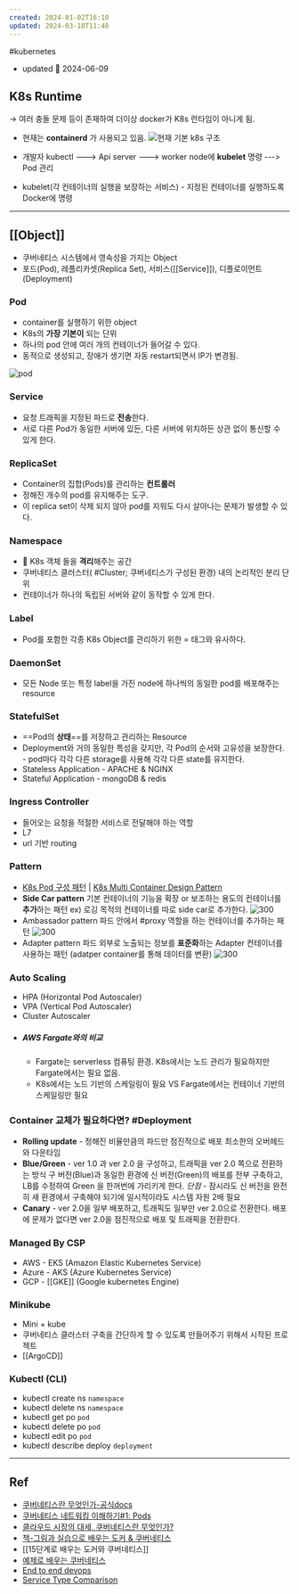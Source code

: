 ```yaml
---
created: 2024-01-02T16:10
updated: 2024-03-18T11:48
---
```

#kubernetes 

- updated 📅 2024-06-09 

## K8s Runtime
&rarr; 여러 충돌 문제 등이 존재하여 더이상 docker가 K8s 런타임이 아니게 됨. 
- 현재는 **containerd** 가 사용되고 있음.
![현재 기본 k8s 구조](https://lh6.googleusercontent.com/4NGAPzwhkL0GTNjkAEFN9iWX_Wc0ZE-AZxAxEw4E5aOntuGmv764b3ZYQUyapSnP9BrlUs2rUyo5kiCrj5QuiMHw3-dz2vPUDma029Qt3tej9QABEHFSsOBsq6LjLfFhTBgMhAAc)

- 개발자 kubectl ---> Api server ---> worker node에 **kubelet** 명령 --->  Pod 관리
- kubelet(각 컨테이너의 실행을 보장하는 서비스) - 지정된 컨테이너를 실행하도록 Docker에 명령

---
## [[Object]]

- 쿠버네티스 시스템에서 영속성을 가지는 Object
- 포드(Pod), 레플리카셋(Replica Set), 서비스([[Service]]), 디플로이먼트(Deployment)
 
### Pod
- container를 실행하기 위한 object
- K8s의 **가장 기본이** 되는 단위
- 하나의 pod 안에 여러 개의 컨테이너가 들어갈 수 있다.
- 동적으로 생성되고, 장애가 생기면 자동 restart되면서 IP가 변경됨.

![pod](https://i0.wp.com/bespin-wordpress-bucket.s3.ap-northeast-2.amazonaws.com/wp-content/uploads/2022/06/%EA%B7%B8%EB%A6%BC62.png?resize=378%2C301&ssl=1)
### Service

- 요청 트래픽을 지정된 파드로 **전송**한다.
- 서로 다른 Pod가 동일한 서버에 있든, 다른 서버에 위치하든 상관 없이 통신할 수 있게 한다.

### ReplicaSet

- Container의 집합(Pods)를 관리하는 **컨트롤러**
- 정해진 개수의 pod를 유지해주는 도구.
- 이 replica set이 삭제 되지 않아 pod를 지워도 다시 살아나는 문제가 발생할 수 있다.

### Namespace

- 🔑 K8s 객체 들을 **격리**해주는 공간
- 쿠버네티스 클러스터( #Cluster; 쿠버네티스가 구성된 환경) 내의 논리적인 분리 단위
- 컨테이너가 하나의 독립된 서버와 같이 동작할 수 있게 한다.
### Label
- Pod를 포함한 각종 K8s Object를 관리하기 위한 = 태그와 유사하다.
### DaemonSet
- 모든 Node 또는 특정 label을 가진 node에 하나씩의 동일한 pod를 배포해주는 resource
### StatefulSet
- ==Pod의 **상태**==를 저장하고 관리하는 Resource 
- Deployment와 거의 동일한 특성을 갖지만, 각 Pod의 순서와 고유성을 보장한다. - pod마다 각각 다른 storage를 사용해 각각 다른 state를 유지한다.
- Stateless Application - APACHE & NGINX
- Stateful Application - mongoDB & redis
	
### Ingress Controller
- 들어오는 요청을 적절한 서비스로 전달해야 하는 역할
- L7
- url 기반 routing

### Pattern
- [K8s Pod 구성 패턴](https://rection34.tistory.com/137) | [K8s Multi Container Design Pattern](https://waspro.tistory.com/775)
- **Side Car pattern**
	기본 컨테이너의 기능을 확장 or 보조하는 용도의 컨테이너를 **추가**하는 패턴
	ex) 로깅 목적의 컨테이너를 따로 side car로 추가한다.
	![300](https://img1.daumcdn.net/thumb/R1280x0/?scode=mtistory2&fname=https%3A%2F%2Fblog.kakaocdn.net%2Fdn%2FccgdcF%2FbtrFT2YqujL%2FmiN0IvhlfJRNJKOKG01B0K%2Fimg.png)
- Ambassador pattern
	파드 안에서 #proxy 역할을 하는 컨테이너를 추가하는 패턴
	![300](https://img1.daumcdn.net/thumb/R1280x0/?scode=mtistory2&fname=https%3A%2F%2Fblog.kakaocdn.net%2Fdn%2F72sMC%2FbtrFTOF7GrA%2FJGmTNSHx6qm7KsPd0kf191%2Fimg.png)
- Adapter pattern
	파드 외부로 노출되는 정보를 **표준화**하는 Adapter 컨테이너를 사용하는 패턴
	(adatper container를 통해 데이터를 변환)
	![300](https://img1.daumcdn.net/thumb/R1280x0/?scode=mtistory2&fname=https%3A%2F%2Fblog.kakaocdn.net%2Fdn%2FbNncKa%2FbtrFVULU9Bk%2F125IN14ld61lO0SsF9XR3k%2Fimg.png)

### Auto Scaling

- HPA (Horizontal Pod Autoscaler)
- VPA (Vertical Pod Autoscaler)
- Cluster Autoscaler
- ##### AWS Fargate와의 비교
	- Fargate는 serverless 컴퓨팅 환경. K8s에서는 노드 관리가 필요하지만 Fargate에서는 필요 없음. 
	- K8s에서는 노드 기반의 스케일링이 필요 VS Fargate에서는 컨테이너 기반의 스케일링만 필요

### Container 교체가 필요하다면? #Deployment

- **Rolling update** - 정해진 비율만큼의 파드만 점진적으로 배포
	최소한의 오버헤드와 다운타임
- **Blue/Green** - ver 1.0 과 ver 2.0 을 구성하고, 트래픽을 ver 2.0 쪽으로 전환하는 방식
	구 버전(Blue)과 동일한 환경에 신 버전(Green)의 배포를 전부 구축하고, LB를 수정하여 Green 을 한꺼번에 가리키게 한다.
	 *단점* - 잠시라도 신 버전을 완전히 새 환경에서 구축해야 되기에 일시적이라도 시스템 자원 2배 필요
- **Canary** - ver 2.0을 일부 배포하고, 트래픽도 일부만 ver 2.0으로 전환한다. 배포에 문제가 없다면 ver 2.0을 점진적으로 배포 및 트래픽을 전환한다.

### Managed By CSP
- AWS - EKS (Amazon Elastic Kubernetes Service)
- Azure - AKS (Azure Kubernetes Service)
- GCP - [[GKE]] (Google kubernetes Engine)

### Minikube
- Mini + kube
- 쿠버네티스 클러스터 구축을 간단하게 할 수 있도록 만들어주기 위해서 시작된 프로젝트
- [[ArgoCD]]
### Kubectl (CLI)
- kubectl create ns `namespace`
- kubectl delete ns `namespace`
- kubectl get po `pod`
- kubectl delete po `pod`
- kubectl edit po `pod`
- kubectl describe deploy `deployment`

---
## Ref

- [쿠버네티스란 무엇인가-공식docs](https://kubernetes.io/ko/docs/concepts/overview/)
- [쿠버네티스 네트워킹 이해하기#1: Pods](https://coffeewhale.com/k8s/network/2019/04/19/k8s-network-01/)
- [클라우드 시장의 대세, 쿠버네티스란 무엇인가?]( https://www.youtube.com/watch?v=JNc11rxLtmE)
- [책-그림과 실습으로 배우는 도커 & 쿠버네티스](https://www.yes24.com/Product/Goods/108431011)
- [[15단계로 배우는 도커와 쿠버네티스]]
- [예제로 배우는 쿠버네티스](https://essem-dev.medium.com/%EC%98%88%EC%A0%9C%EB%A1%9C-%EB%B0%B0%EC%9A%B0%EB%8A%94-%EC%BF%A0%EB%B2%84%EB%84%A4%ED%8B%B0%EC%8A%A4-4b9751b23962)
- [End to end devops](https://blog.devops.dev/end-to-end-devsecops-kubernetes-project-4259f90722ef)
- [Service Type Comparison](https://stackoverflow.com/questions/41509439/whats-the-difference-between-clusterip-nodeport-and-loadbalancer-service-types)